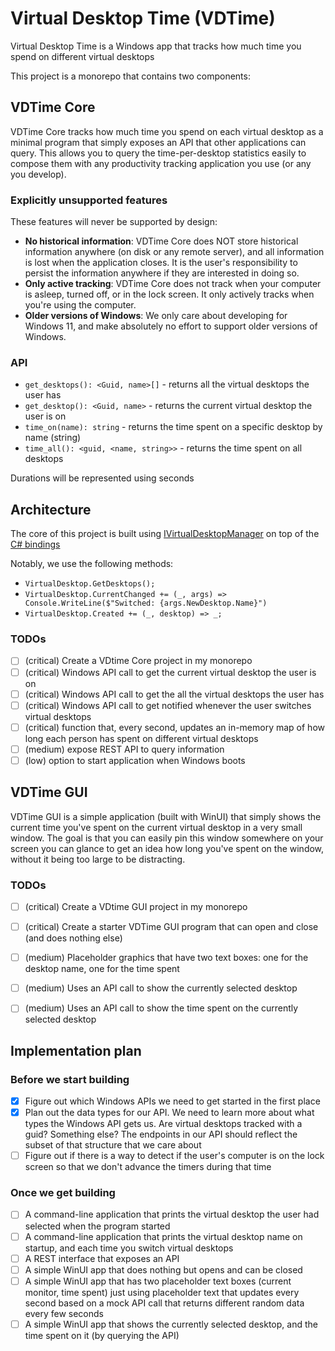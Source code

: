 # Virtual Desktop Time (VDTime)

Virtual Desktop Time is a Windows app that tracks how much time you spend on different virtual desktops

This project is a monorepo that contains two components:

## VDTime Core

VDTime Core tracks how much time you spend on each virtual desktop as a minimal program that simply exposes an API that other applications can query.
This allows you to query the time-per-desktop statistics easily to compose them with any productivity tracking application you use (or any you develop).

### Explicitly unsupported features

These features will never be supported by design:
- **No historical information**: VDTime Core does NOT store historical information anywhere (on disk or any remote server), and all information is lost when the application closes. It is the user's responsibility to persist the information anywhere if they are interested in doing so.
- **Only active tracking**: VDTime Core does not track when your computer is asleep, turned off, or in the lock screen. It only actively tracks when you're using the computer. 
- **Older versions of Windows**: We only care about developing for Windows 11, and make absolutely no effort to support older versions of Windows.

### API

- `get_desktops(): <Guid, name>[]` - returns all the virtual desktops the user has
- `get_desktop(): <Guid, name>` - returns the current virtual desktop the user is on
- `time_on(name): string` - returns the time spent on a specific desktop by name (string)
- `time_all(): <guid, <name, string>>` - returns the time spent on all desktops

Durations will be represented using seconds

## Architecture

The core of this project is built using [IVirtualDesktopManager](https://learn.microsoft.com/en-us/windows/win32/api/shobjidl_core/nn-shobjidl_core-ivirtualdesktopmanager?redirectedfrom=MSDN) on top of the [C# bindings](https://github.com/Slion/VirtualDesktop)

Notably, we use the following methods:
- `VirtualDesktop.GetDesktops();`
- `VirtualDesktop.CurrentChanged += (_, args) => Console.WriteLine($"Switched: {args.NewDesktop.Name}")`
- `VirtualDesktop.Created += (_, desktop) => _;`


### TODOs

- [ ] (critical) Create a VDtime Core project in my monorepo
- [ ] (critical) Windows API call to get the current virtual desktop the user is on
- [ ] (critical) Windows API call to get the all the virtual desktops the user has
- [ ] (critical) Windows API call to get notified whenever the user switches virtual desktops
- [ ] (critical) function that, every second, updates an in-memory map of how long each person has spent on different virtual desktops
- [ ] (medium) expose REST API to query information
- [ ] (low) option to start application when Windows boots

## VDTime GUI

VDTime GUI is a simple application (built with WinUI) that simply shows the current time you've spent on the current virtual desktop in a very small window.
The goal is that you can easily pin this window somewhere on your screen you can glance to get an idea how long you've spent on the window, without it being too large to be distracting.

### TODOs

- [ ] (critical) Create a VDtime GUI project in my monorepo
- [ ] (critical) Create a starter VDTime GUI program that can open and close (and does nothing else)
- [ ] (medium) Placeholder graphics that have two text boxes: one for the desktop name, one for the time spent
- [ ] (medium) Uses an API call to show the currently selected desktop
- [ ] (medium) Uses an API call to show the time spent on the currently selected desktop


## Implementation plan

### Before we start building

- [x] Figure out which Windows APIs we need to get started in the first place
- [x] Plan out the data types for our API. We need to learn more about what types the Windows API gets us. Are virtual desktops tracked with a guid? Something else? The endpoints in our API should reflect the subset of that structure that we care about
- [ ] Figure out if there is a way to detect if the user's computer is on the lock screen so that we don't advance the timers during that time

### Once we get building

- [ ] A command-line application that prints the virtual desktop the user had selected when the program started
- [ ] A command-line application that prints the virtual desktop name on startup, and each time you switch virtual desktops
- [ ] A REST interface that exposes an API
- [ ] A simple WinUI app that does nothing but opens and can be closed
- [ ] A simple WinUI app that has two placeholder text boxes (current monitor, time spent) just using placeholder text that updates every second based on a mock API call that returns different random data every few seconds
- [ ] A simple WinUI app that shows the currently selected desktop, and the time spent on it (by querying the API)

